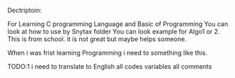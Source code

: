 Dectriptoin:

For Learning C programming Language and Basic of Programming
You can look at how to use by Snytax folder 
You can look example for Algo1 or 2.
This is from school.
it is not great but maybe helps someone.

When i was frist learning Programming i need to something like this.




TODO:1 i need to translate to English 
all codes variables
all comments

